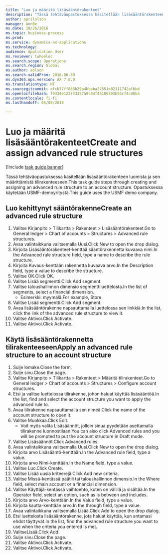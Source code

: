 ```yaml
--- 
title: "Luo ja määritä lisäsääntörakenteet"
description: "Tässä tehtäväopastuksessa käsitellään lisäsääntörakenteen luomista ja sen määrittämistä tilirakenteeseen."
author: aprilolson
manager: AnnBe
ms.date: 10/26/2016
ms.topic: business-process
ms.prod: 
ms.service: dynamics-ax-applications
ms.technology: 
audience: Application User
ms.reviewer: twheeloc
ms.search.scope: Operations
ms.search.region: Global
ms.author: aolson
ms.search.validFrom: 2016-06-30
ms.dyn365.ops.version: AX 7.0.0
ms.translationtype: HT
ms.sourcegitcommit: efcb77ff883b29a4bbaba27551e02311742afbbd
ms.openlocfilehash: f9334e123733357a9c94f45180393b93cf4c40ba
ms.contentlocale: fi-fi
ms.lasthandoff: 05/08/2018

---
```

# <a name="create-and-assign-advanced-rule-structures"></a><span data-ttu-id="1160b-103">Luo ja määritä lisäsääntörakenteet</span><span class="sxs-lookup"><span data-stu-id="1160b-103">Create and assign advanced rule structures</span></span>

[!include [task guide banner](../../includes/task-guide-banner.md)]

<span data-ttu-id="1160b-104">Tässä tehtäväopastuksessa käsitellään lisäsääntörakenteen luomista ja sen määrittämistä tilirakenteeseen.</span><span class="sxs-lookup"><span data-stu-id="1160b-104">This task guide steps through creating and assigning an advanced rule structure to an account structure.</span></span> <span data-ttu-id="1160b-105">Opastuksessa käytetään USMF-demoyritystä.</span><span class="sxs-lookup"><span data-stu-id="1160b-105">This guide uses the USMF demo company.</span></span>


## <a name="create-an-advanced-rule-structure"></a><span data-ttu-id="1160b-106">Luo kehittynyt sääntörakenne</span><span class="sxs-lookup"><span data-stu-id="1160b-106">Create an advanced rule structure</span></span>
1. <span data-ttu-id="1160b-107">Valitse Kirjanpito > Tilikartta > Rakenteet > Lisäsääntörakenteet.</span><span class="sxs-lookup"><span data-stu-id="1160b-107">Go to General ledger > Chart of accounts > Structures > Advanced rule structures.</span></span>
2. <span data-ttu-id="1160b-108">Avaa valintaikkuna valitsemalla Uusi.</span><span class="sxs-lookup"><span data-stu-id="1160b-108">Click New to open the drop dialog.</span></span>
3. <span data-ttu-id="1160b-109">Kirjoita Lisäsääntörakenteet-kenttää sääntörakennetta kuvaava nimi.</span><span class="sxs-lookup"><span data-stu-id="1160b-109">In the Advanced rule structure field, type a name to describe the rule structure.</span></span>
4. <span data-ttu-id="1160b-110">Kirjoita Kuvaus-kenttään rakennetta kuvaava arvo.</span><span class="sxs-lookup"><span data-stu-id="1160b-110">In the Description field, type a value to describe the structure.</span></span>
5. <span data-ttu-id="1160b-111">Valitse OK.</span><span class="sxs-lookup"><span data-stu-id="1160b-111">Click OK.</span></span>
6. <span data-ttu-id="1160b-112">Valitse Lisää segmentti.</span><span class="sxs-lookup"><span data-stu-id="1160b-112">Click Add segment.</span></span>
7. <span data-ttu-id="1160b-113">Valitse taloushallinnon dimensio segmenttiluettelosta.</span><span class="sxs-lookup"><span data-stu-id="1160b-113">In the list of segments, select a financial dimension.</span></span>
    * <span data-ttu-id="1160b-114">Esimerkki: myymälä.</span><span class="sxs-lookup"><span data-stu-id="1160b-114">For example, Store.</span></span>  
8. <span data-ttu-id="1160b-115">Valitse Lisää segmentti.</span><span class="sxs-lookup"><span data-stu-id="1160b-115">Click Add segment.</span></span>
9. <span data-ttu-id="1160b-116">Avaa lisäsääntörakenne napsauttamalla luettelossa sen linkkiä.</span><span class="sxs-lookup"><span data-stu-id="1160b-116">In the list, click the link of the advanced rule structure to view it.</span></span>
10. <span data-ttu-id="1160b-117">Valitse Aktivoi.</span><span class="sxs-lookup"><span data-stu-id="1160b-117">Click Activate.</span></span>
11. <span data-ttu-id="1160b-118">Valitse Aktivoi.</span><span class="sxs-lookup"><span data-stu-id="1160b-118">Click Activate.</span></span>

## <a name="apply-an-advanced-rule-structure-to-an-account-structure"></a><span data-ttu-id="1160b-119">Käytä lisäsääntörakennetta tilirakenteeseen</span><span class="sxs-lookup"><span data-stu-id="1160b-119">Apply an advanced rule structure to an account structure</span></span>
1. <span data-ttu-id="1160b-120">Sulje lomake.</span><span class="sxs-lookup"><span data-stu-id="1160b-120">Close the form.</span></span>
2. <span data-ttu-id="1160b-121">Sulje sivu.</span><span class="sxs-lookup"><span data-stu-id="1160b-121">Close the page.</span></span>
3. <span data-ttu-id="1160b-122">Valitse Kirjanpito > Tilikartta > Rakenteet > Määritä tilirakenteet.</span><span class="sxs-lookup"><span data-stu-id="1160b-122">Go to General ledger > Chart of accounts > Structures > Configure account structures.</span></span>
4. <span data-ttu-id="1160b-123">Etsi ja valitse luettelossa tilirakenne, johon haluat käyttää lisäsääntöä.</span><span class="sxs-lookup"><span data-stu-id="1160b-123">In the list, find and select the account structure you want to apply the advanced rule to.</span></span>
5. <span data-ttu-id="1160b-124">Avaa tilirakenne napsauttamalla sen nimeä.</span><span class="sxs-lookup"><span data-stu-id="1160b-124">Click the name of the account structure to open it.</span></span>
6. <span data-ttu-id="1160b-125">Valitse Muokkaa.</span><span class="sxs-lookup"><span data-stu-id="1160b-125">Click Edit.</span></span>
    * <span data-ttu-id="1160b-126">Voit myös valita Lisäsäännöt, jolloin sinua pyydetään asettamalla tilirakenne luonnostilaan.</span><span class="sxs-lookup"><span data-stu-id="1160b-126">You can also click Advanced rules and you will be prompted to put the account structure in Draft mode.</span></span>  
7. <span data-ttu-id="1160b-127">Valitse Lisäsäännöt.</span><span class="sxs-lookup"><span data-stu-id="1160b-127">Click Advanced rules.</span></span>
8. <span data-ttu-id="1160b-128">Avaa valintaikkuna valitsemalla Uusi.</span><span class="sxs-lookup"><span data-stu-id="1160b-128">Click New to open the drop dialog.</span></span>
9. <span data-ttu-id="1160b-129">Kirjoita arvo Lisäsääntö-kenttään.</span><span class="sxs-lookup"><span data-stu-id="1160b-129">In the Advanced rule field, type a value.</span></span>
10. <span data-ttu-id="1160b-130">Kirjoita arvo Nimi-kenttään.</span><span class="sxs-lookup"><span data-stu-id="1160b-130">In the Name field, type a value.</span></span>
11. <span data-ttu-id="1160b-131">Valitse Luo.</span><span class="sxs-lookup"><span data-stu-id="1160b-131">Click Create.</span></span>
12. <span data-ttu-id="1160b-132">Valitse Lisää uusia kriteerejä.</span><span class="sxs-lookup"><span data-stu-id="1160b-132">Click Add new criteria.</span></span>
13. <span data-ttu-id="1160b-133">Valitse Missä-kentässä päätili tai taloushallinnon dimensio.</span><span class="sxs-lookup"><span data-stu-id="1160b-133">In the Where field, select main account or a financial dimension.</span></span>
14. <span data-ttu-id="1160b-134">Valitse Käyttäjä-kentässä vaihtoehto, kuten on välillä ja sisältää.</span><span class="sxs-lookup"><span data-stu-id="1160b-134">In the Operator field, select an option, such as is between and includes.</span></span>
15. <span data-ttu-id="1160b-135">Kirjoita arvo Arvo-kenttään.</span><span class="sxs-lookup"><span data-stu-id="1160b-135">In the Value field, type a value.</span></span>
16. <span data-ttu-id="1160b-136">Kirjoita kautta-kenttään arvo.</span><span class="sxs-lookup"><span data-stu-id="1160b-136">In the through field, type a value.</span></span>
17. <span data-ttu-id="1160b-137">Avaa valintaikkuna valitsemalla Lisää.</span><span class="sxs-lookup"><span data-stu-id="1160b-137">Click Add to open the drop dialog.</span></span>
18. <span data-ttu-id="1160b-138">Etsi luettelosta lisäsääntörakenne, jota haluat käyttää, kun antamasi ehdot täyttyvät.</span><span class="sxs-lookup"><span data-stu-id="1160b-138">In the list, find the advanced rule structure you want to use when the criteria you entered is met.</span></span>
19. <span data-ttu-id="1160b-139">ValitseLisää.</span><span class="sxs-lookup"><span data-stu-id="1160b-139">Click Add.</span></span>
20. <span data-ttu-id="1160b-140">Sulje sivu.</span><span class="sxs-lookup"><span data-stu-id="1160b-140">Close the page.</span></span>
21. <span data-ttu-id="1160b-141">Valitse Aktivoi.</span><span class="sxs-lookup"><span data-stu-id="1160b-141">Click Activate.</span></span>
22. <span data-ttu-id="1160b-142">Valitse Aktivoi.</span><span class="sxs-lookup"><span data-stu-id="1160b-142">Click Activate.</span></span>


